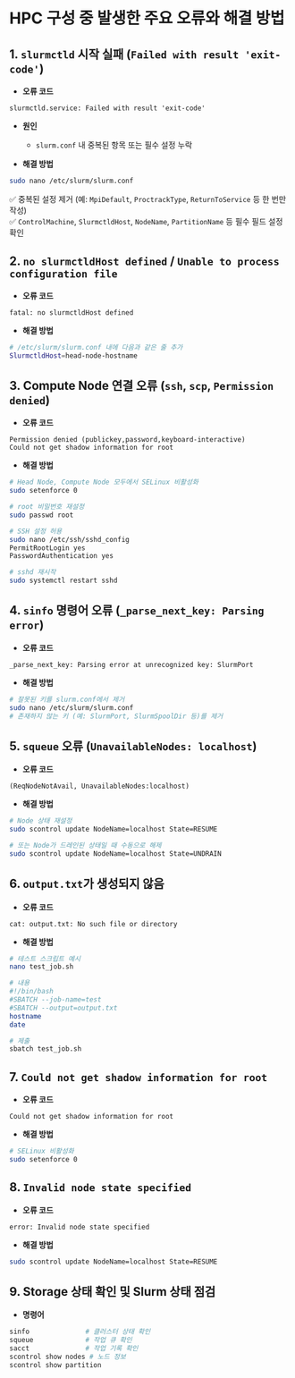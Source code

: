 # HPC 구성 중 발생한 주요 오류와 해결 방법

## 1. `slurmctld` 시작 실패 (`Failed with result 'exit-code'`)

* **오류 코드**
```
slurmctld.service: Failed with result 'exit-code'
```

* **원인**
  * `slurm.conf` 내 중복된 항목 또는 필수 설정 누락

* **해결 방법**
```bash
sudo nano /etc/slurm/slurm.conf
```
✅ 중복된 설정 제거 (예: `MpiDefault`, `ProctrackType`, `ReturnToService` 등 한 번만 작성)  
✅ `ControlMachine`, `SlurmctldHost`, `NodeName`, `PartitionName` 등 필수 필드 설정 확인

## 2. `no slurmctldHost defined` / `Unable to process configuration file`

* **오류 코드**
```
fatal: no slurmctldHost defined
```

* **해결 방법**
```bash
# /etc/slurm/slurm.conf 내에 다음과 같은 줄 추가
SlurmctldHost=head-node-hostname
```

## 3. Compute Node 연결 오류 (`ssh`, `scp`, `Permission denied`)

* **오류 코드**
```
Permission denied (publickey,password,keyboard-interactive)
Could not get shadow information for root
```

* **해결 방법**
```bash
# Head Node, Compute Node 모두에서 SELinux 비활성화
sudo setenforce 0

# root 비밀번호 재설정
sudo passwd root

# SSH 설정 허용
sudo nano /etc/ssh/sshd_config
PermitRootLogin yes
PasswordAuthentication yes

# sshd 재시작
sudo systemctl restart sshd
```

## 4. `sinfo` 명령어 오류 (`_parse_next_key: Parsing error`)

* **오류 코드**
```
_parse_next_key: Parsing error at unrecognized key: SlurmPort
```

* **해결 방법**
```bash
# 잘못된 키를 slurm.conf에서 제거
sudo nano /etc/slurm/slurm.conf
# 존재하지 않는 키 (예: SlurmPort, SlurmSpoolDir 등)를 제거
```

## 5. `squeue` 오류 (`UnavailableNodes: localhost`)

* **오류 코드**
```
(ReqNodeNotAvail, UnavailableNodes:localhost)
```

* **해결 방법**
```bash
# Node 상태 재설정
sudo scontrol update NodeName=localhost State=RESUME

# 또는 Node가 드레인된 상태일 때 수동으로 해제
sudo scontrol update NodeName=localhost State=UNDRAIN
```

## 6. `output.txt`가 생성되지 않음

* **오류 코드**
```
cat: output.txt: No such file or directory
```

* **해결 방법**
```bash
# 테스트 스크립트 예시
nano test_job.sh

# 내용
#!/bin/bash
#SBATCH --job-name=test
#SBATCH --output=output.txt
hostname
date

# 제출
sbatch test_job.sh
```

## 7. `Could not get shadow information for root`

* **오류 코드**
```
Could not get shadow information for root
```

* **해결 방법**
```bash
# SELinux 비활성화
sudo setenforce 0
```

## 8. `Invalid node state specified`

* **오류 코드**
```
error: Invalid node state specified
```

* **해결 방법**
```bash
sudo scontrol update NodeName=localhost State=RESUME
```

## 9. Storage 상태 확인 및 Slurm 상태 점검

* **명령어**
```bash
sinfo              # 클러스터 상태 확인
squeue             # 작업 큐 확인
sacct              # 작업 기록 확인
scontrol show nodes # 노드 정보
scontrol show partition
```
